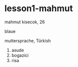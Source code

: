 # lesson1-mahmut

mahmut kisecok, 26 

blaue

muttersprache, Türkish

1. asude
2. bogazici
3. risa

